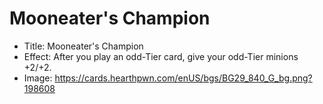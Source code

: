 # Mooneater's Champion
- Title:  Mooneater's Champion
- Effect:  After you play an odd-Tier card, give your odd-Tier minions +2/+2.
- Image:  https://cards.hearthpwn.com/enUS/bgs/BG29_840_G_bg.png?198608
